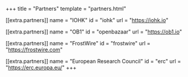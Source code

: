+++
title = "Partners"
template = "partners.html"

[[extra.partners]]
name = "IOHK"
id = "iohk"
url = "https://iohk.io"

[[extra.partners]]
name = "OB1"
id = "openbazaar"
url = "https://ob1.io"

[[extra.partners]]
name = "FrostWire"
id = "frostwire"
url = "https://frostwire.com"

[[extra.partners]]
name = "European Research Council"
id = "erc"
url = "https://erc.europa.eu/"
+++